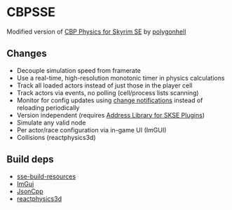 # CBPSSE
Modified version of [CBP Physics for Skyrim SE](https://github.com/cbpphysics/CBPSSE) by [polygonhell](https://github.com/polygonhell)

## Changes
* Decouple simulation speed from framerate
* Use a real-time, high-resolution monotonic timer in physics calculations
* Track all loaded actors instead of just those in the player cell
* Track actors via events, no polling (cell/process lists scanning)
* Monitor for config updates using [change notifications](https://docs.microsoft.com/en-us/windows/win32/fileio/obtaining-directory-change-notifications) instead of reloading periodically
* Version independent (requires [Address Library for SKSE Plugins](https://www.nexusmods.com/skyrimspecialedition/mods/32444))
* Simulate any valid node
* Per actor/race configuration via in-game UI (ImGUI)
* Collisions (reactphysics3d)

## Build deps
* [sse-build-resources](https://github.com/SlavicPotato/sse-build-resources)
* [ImGui](https://github.com/ocornut/imgui)
* [JsonCpp](https://github.com/open-source-parsers/jsoncpp)
* [reactphysics3d](https://github.com/DanielChappuis/reactphysics3d)